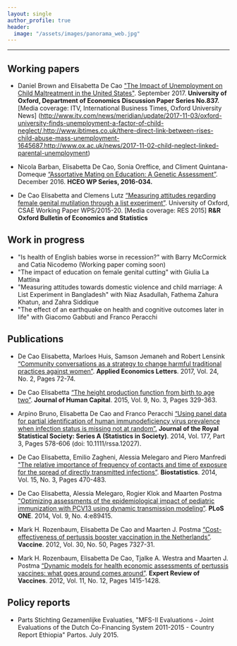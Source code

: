 ```yaml
---
layout: single
author_profile: true
header: 
  image: "/assets/images/panorama_web.jpg"
---
```


---
## Working papers
* Daniel Brown and Elisabetta De Cao ["The Impact of Unemployment on Child Maltreatment in the United States"](https://www.economics.ox.ac.uk/materials/working_papers/4546/837-brown--de-cao.pdf). September 2017. **University of Oxford, Department of Economics Discussion Paper Series No.837.** [Media coverage: ITV, International Business Times, Oxford University News] (http://www.itv.com/news/meridian/update/2017-11-03/oxford-university-finds-unemployment-a-factor-of-child-neglect/,http://www.ibtimes.co.uk/there-direct-link-between-rises-child-abuse-mass-unemployment-1645687,http://www.ox.ac.uk/news/2017-11-02-child-neglect-linked-parental-unemployment)

* Nicola Barban, Elisabetta De Cao, Sonia Oreffice, and Climent Quintana-Domeque [“Assortative Mating on Education: A Genetic Assessment”](https://hceconomics.uchicago.edu/research/working-paper/assortative-mating-genetic-assessment). December 2016. **HCEO WP Series, 2016-034.** 

* De Cao Elisabetta and Clemens Lutz [“Measuring attitudes regarding female genital mutilation through a list experiment”](https://www.csae.ox.ac.uk/workingpapers/pdfs/csae-wps-2015-20.pdf). University of Oxford, CSAE Working Paper WPS/2015-20. [Media coverage: RES 2015] **R&R Oxford Bulletin of Economics and Statistics**

## Work in progress
* "Is health of English babies worse in recession?" with Barry McCormick and Catia Nicodemo (Working paper coming soon)
* "The impact of education on female genital cutting" with Giulia La Mattina
* "Measuring attitudes towards domestic violence and child marriage: A List Experiment in Bangladesh" with Niaz Asadullah, Fathema Zahura Khatun, and Zahra Siddique
* "The effect of an earthquake on health and cognitive outcomes later in life" with Giacomo Gabbuti and Franco Peracchi 

## Publications
* De Cao Elisabetta, Marloes Huis, Samson Jemaneh and Robert Lensink [“Community conversations as a strategy to change harmful traditional practices against women”](http://www.tandfonline.com/doi/full/10.1080/13504851.2016.1161713). **Applied Economics Letters**. 2017, Vol. 24, No. 2, Pages 72-74. 

* De Cao Elisabetta [“The height production function from birth to age two”](http://www.journals.uchicago.edu/doi/abs/10.1086/682356). **Journal of Human Capital**. 2015, Vol. 9, No. 3, Pages 329-363.

* Arpino Bruno, Elisabetta De Cao and Franco Peracchi [“Using panel data for partial identification of human immunodeficiency virus prevalence when infection status is missing not at random”.](http://onlinelibrary.wiley.com/doi/10.1111/rssa.12027/abstract) **Journal of the Royal Statistical Society: Series A (Statistics in Society)**. 2014, Vol. 177, Part 3, Pages 578-606 (doi: 10.1111/rssa.12027).

* De Cao Elisabetta, Emilio Zagheni, Alessia Melegaro and Piero Manfredi ["The relative importance of frequency of contacts and time of exposure for the spread of directly transmitted infections”](https://academic.oup.com/biostatistics/article-lookup/doi/10.1093/biostatistics/kxu008). **Biostatistics**. 2014, Vol. 15, No. 3, Pages 470-483.

* De Cao Elisabetta, Alessia Melegaro, Rogier Klok and Maarten Postma ["Optimizing assessments of the epidemiological impact of pediatric immunization with PCV13 using dynamic transmission modeling”](http://journals.plos.org/plosone/article?id=10.1371/journal.pone.0089415). **PLoS ONE**. 2014, Vol. 9, No. 4:e89415.

* Mark H. Rozenbaum, Elisabetta De Cao and Maarten J. Postma [“Cost-effectiveness of pertussis booster vaccination in the Netherlands”](https://linkinghub.elsevier.com/retrieve/pii/S0264-410X(12)00879-1). **Vaccine**. 2012, Vol. 30, No. 50, Pages 7327-31.

* Mark H. Rozenbaum, Elisabetta De Cao, Tjalke A. Westra and Maarten J. Postma [“Dynamic models for health economic assessments of pertussis vaccines: what goes around comes around”](http://www.tandfonline.com/doi/full/10.1586/erv.12.130). **Expert Review of Vaccines**. 2012, Vol. 11, No. 12, Pages 1415-1428. 

## Policy reports

* Parts Stichting Gezamenlijke Evaluaties, "MFS-II Evaluations - Joint Evaluations of the Dutch Co-Financing System 2011-2015 - Country Report Ethiopia" Partos. July 2015.

